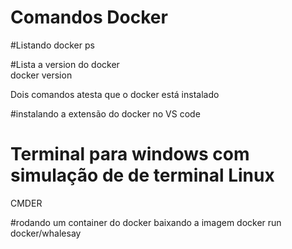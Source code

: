 # Comandos Docker 


#Listando 
docker ps

#Lista a version do docker                 
docker version

Dois comandos atesta que o docker está instalado 

#instalando a extensão do docker no VS code


# Terminal para windows com simulação de de terminal Linux

CMDER 


 #rodando um container do docker  baixando a imagem 
 docker run docker/whalesay
 
 


